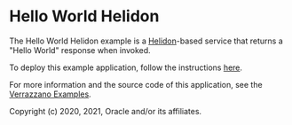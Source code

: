# Hello World Helidon

The Hello World Helidon example is a [Helidon](https://helidon.io/#/)-based service that returns a "Hello World" response when invoked.

To deploy this example application, follow the instructions [here](https://verrazzano.io/latest/docs/examples/hello-helidon/).

For more information and the source code of this application, see the [Verrazzano Examples](https://github.com/verrazzano/examples).

Copyright (c) 2020, 2021, Oracle and/or its affiliates.
